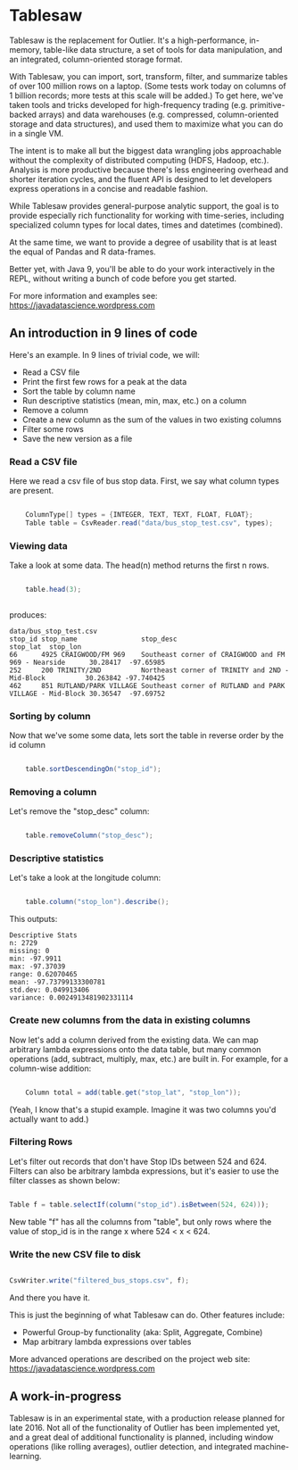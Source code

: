 Tablesaw
=======
   
Tablesaw is the replacement for Outlier. It's a high-performance, in-memory, table-like data structure, 
a set of tools for data manipulation, and an integrated, column-oriented storage format. 

With Tablesaw, you can import, sort, transform, filter, and summarize tables of over 100 million rows on a laptop. 
(Some tests work today on columns of 1 billion records; more tests at this scale will be added.)
To get here, we've taken tools and tricks developed for high-frequency trading (e.g. primitive-backed arrays) and 
data warehouses (e.g. compressed, column-oriented storage and data structures), 
and used them to maximize what you can do in a single VM.

The intent is to make all but the biggest data wrangling jobs approachable without the complexity of distributed computing (HDFS, Hadoop, etc.). 
Analysis is more productive because there's less engineering overhead and shorter iteration cycles, and the fluent API is designed to let developers express 
operations in a concise and readable fashion. 

While Tablesaw provides general-purpose analytic support, the goal is to provide especially rich functionality for 
working with time-series, including specialized column types for local dates, times and datetimes (combined). 

At the same time, we want to provide a degree of usability that is at least the equal of Pandas and R data-frames.

Better yet, with Java 9, you'll be able to do your work interactively in the REPL, without writing a bunch of code before you get started. 

For more information and examples see: https://javadatascience.wordpress.com

## An introduction in 9 lines of code

Here's an example. In 9 lines of trivial code, we will:

* Read a CSV file
* Print the first few rows for a peak at the data
* Sort the table by column name
* Run descriptive statistics (mean, min, max, etc.) on a column
* Remove a column
* Create a new column as the sum of the values in two existing columns
* Filter some rows
* Save the new version as a file

### Read a CSV file
Here we read a csv file of bus stop data. First, we say what column types are present.

```java

    ColumnType[] types = {INTEGER, TEXT, TEXT, FLOAT, FLOAT};
    Table table = CsvReader.read("data/bus_stop_test.csv", types);

```

### Viewing data
Take a look at some data. The head(n) method returns the first n rows.

```java

    table.head(3);
    
```

produces:

    data/bus_stop_test.csv
    stop_id stop_name                stop_desc                                                stop_lat  stop_lon   
    66      4925 CRAIGWOOD/FM 969    Southeast corner of CRAIGWOOD and FM 969 - Nearside      30.28417  -97.65985  
    252     200 TRINITY/2ND          Northeast corner of TRINITY and 2ND - Mid-Block          30.263842 -97.740425 
    462     851 RUTLAND/PARK VILLAGE Southeast corner of RUTLAND and PARK VILLAGE - Mid-Block 30.36547  -97.69752  

### Sorting by column
Now that we've some some data, lets sort the table in reverse order by the id column

```java

    table.sortDescendingOn("stop_id");
```

### Removing a column
Let's remove the "stop_desc" column:

```java

    table.removeColumn("stop_desc");
```    
### Descriptive statistics
Let's take a look at the longitude column:

```java

    table.column("stop_lon").describe();
```

This outputs:

    Descriptive Stats 
    n: 2729
    missing: 0
    min: -97.9911
    max: -97.37039
    range: 0.62070465
    mean: -97.73799133300781
    std.dev: 0.049913406
    variance: 0.0024913481902331114

### Create new columns from the data in existing columns

Now let's add a column derived from the existing data. We can map arbitrary lambda expressions
onto the data table, but many common operations (add, subtract, multiply, max, etc.) are built in. For example, 
for a column-wise addition:

```java

    Column total = add(table.get("stop_lat", "stop_lon"));
```

(Yeah, I know that's a stupid example. Imagine it was two columns you'd actually want to add.)

### Filtering Rows

Let's filter out records that don't have Stop IDs between 524 and 624. Filters can also be arbitrary
lambda expressions, but it's easier to use the filter classes as shown below:

```java

Table f = table.selectIf(column("stop_id").isBetween(524, 624)));
```

New table "f" has all the columns from "table", but only rows where the value of stop_id 
is in the range x where 524 < x < 624.

### Write the new CSV file to disk

```java

CsvWriter.write("filtered_bus_stops.csv", f);
```

And there you have it. 

This is just the beginning of what Tablesaw can do. Other features include:

* Powerful Group-by functionality (aka: Split, Aggregate, Combine) 
* Map arbitrary lambda expressions over tables

More advanced operations are described on the project web site:
 https://javadatascience.wordpress.com
 
## A work-in-progress
Tablesaw is in an experimental state, with a production release planned for late 2016. 
Not all of the functionality of Outlier has been implemented yet, 
 and a great deal of additional functionality is planned, including window operations (like rolling averages), 
 outlier detection, and integrated machine-learning.